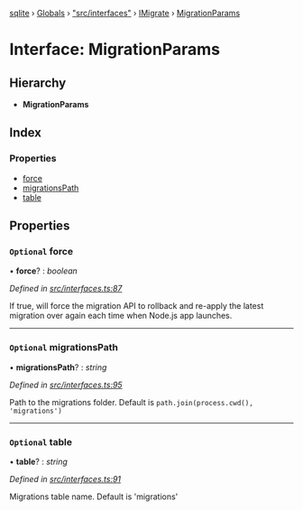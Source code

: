 [sqlite](../README.md) › [Globals](../globals.md) › ["src/interfaces"](../modules/_src_interfaces_.md) › [IMigrate](../modules/_src_interfaces_.imigrate.md) › [MigrationParams](_src_interfaces_.imigrate.migrationparams.md)

# Interface: MigrationParams

## Hierarchy

* **MigrationParams**

## Index

### Properties

* [force](_src_interfaces_.imigrate.migrationparams.md#optional-force)
* [migrationsPath](_src_interfaces_.imigrate.migrationparams.md#optional-migrationspath)
* [table](_src_interfaces_.imigrate.migrationparams.md#optional-table)

## Properties

### `Optional` force

• **force**? : *boolean*

*Defined in [src/interfaces.ts:87](https://github.com/kriasoft/node-sqlite/blob/244b720/src/interfaces.ts#L87)*

If true, will force the migration API to rollback and re-apply the latest migration over
again each time when Node.js app launches.

___

### `Optional` migrationsPath

• **migrationsPath**? : *string*

*Defined in [src/interfaces.ts:95](https://github.com/kriasoft/node-sqlite/blob/244b720/src/interfaces.ts#L95)*

Path to the migrations folder. Default is `path.join(process.cwd(), 'migrations')`

___

### `Optional` table

• **table**? : *string*

*Defined in [src/interfaces.ts:91](https://github.com/kriasoft/node-sqlite/blob/244b720/src/interfaces.ts#L91)*

Migrations table name. Default is 'migrations'
